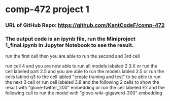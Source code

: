 # comp-472 project 1
### URL of GitHub Repo: https://github.com/KantCodeF/comp-472
### The output code is an ipynb file, run the Miniproject 1_final.ipynb in Jupyter Notebook to see the result.
run the first cell
then you are able to run the second and 3rd cell

run cell 4 and you are now able to run all models labeled 2.3.X
or 
run the cell labeled part 2.5 and you are able to run the models labled 2.5
or 
run the cells labled q3 to the cell labled "create training and test" to be able to run the next 3 cell
or 
run cell labeled 3.8 and the following 2 cells to show the result with "glove-twitter_200" embedding
or 
run the cell labeled E2 and the following cell to run the model with "glove-wiki-gigaword-300" embedding
